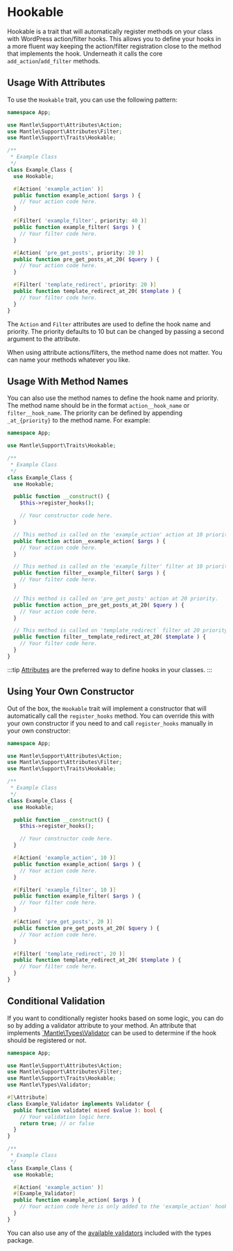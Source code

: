 # Hookable

Hookable is a trait that will automatically register methods on your class with
WordPress action/filter hooks. This allows you to define your hooks in a more
fluent way keeping the action/filter registration close to the method that
implements the hook. Underneath it calls the core `add_action`/`add_filter`
methods.

## Usage With Attributes

To use the `Hookable` trait, you can use the following pattern:

```php
namespace App;

use Mantle\Support\Attributes\Action;
use Mantle\Support\Attributes\Filter;
use Mantle\Support\Traits\Hookable;

/**
 * Example Class
 */
class Example_Class {
  use Hookable;

  #[Action( 'example_action' )]
  public function example_action( $args ) {
    // Your action code here.
  }

  #[Filter( 'example_filter', priority: 40 )]
  public function example_filter( $args ) {
    // Your filter code here.
  }

  #[Action( 'pre_get_posts', priority: 20 )]
  public function pre_get_posts_at_20( $query ) {
    // Your action code here.
  }

  #[Filter( 'template_redirect', priority: 20 )]
  public function template_redirect_at_20( $template ) {
    // Your filter code here.
  }
}
```

The `Action` and `Filter` attributes are used to define the hook name and
priority. The priority defaults to 10 but can be changed by passing a second
argument to the attribute.

When using attribute actions/filters, the method name does not matter. You can
name your methods whatever you like.

## Usage With Method Names

You can also use the method names to define the hook name and priority. The
method name should be in the format `action__hook_name` or `filter__hook_name`.
The priority can be defined by appending `_at_{priority}` to the method name.
For example:

```php
namespace App;

use Mantle\Support\Traits\Hookable;

/**
 * Example Class
 */
class Example_Class {
  use Hookable;

  public function __construct() {
    $this->register_hooks();

    // Your constructor code here.
  }

  // This method is called on the 'example_action' action at 10 priority.
  public function action__example_action( $args ) {
    // Your action code here.
  }

  // This method is called on the 'example_filter' filter at 10 priority.
  public function filter__example_filter( $args ) {
    // Your filter code here.
  }

  // This method is called on 'pre_get_posts' action at 20 priority.
  public function action__pre_get_posts_at_20( $query ) {
    // Your action code here.
  }

  // This method is called on 'template_redirect` filter at 20 priority.
  public function filter__template_redirect_at_20( $template ) {
    // Your filter code here.
  }
}
```

:::tip
[Attributes](#usage-with-attributes) are the preferred way to define hooks in your classes.
:::

## Using Your Own Constructor

Out of the box, the `Hookable` trait will implement a constructor that will
automatically call the `register_hooks` method. You can override this with your
own constructor if you need to and call `register_hooks` manually in your own
constructor:

```php
namespace App;

use Mantle\Support\Attributes\Action;
use Mantle\Support\Attributes\Filter;
use Mantle\Support\Traits\Hookable;

/**
 * Example Class
 */
class Example_Class {
  use Hookable;

  public function __construct() {
    $this->register_hooks();

    // Your constructor code here.
  }

  #[Action( 'example_action', 10 )]
  public function example_action( $args ) {
    // Your action code here.
  }

  #[Filter( 'example_filter', 10 )]
  public function example_filter( $args ) {
    // Your filter code here.
  }

  #[Action( 'pre_get_posts', 20 )]
  public function pre_get_posts_at_20( $query ) {
    // Your action code here.
  }

  #[Filter( 'template_redirect', 20 )]
  public function template_redirect_at_20( $template ) {
    // Your filter code here.
  }
}
```

## Conditional Validation

If you want to conditionally register hooks based on some logic, you can do so
by adding a validator attribute to your method. An attribute that implements
[`Mantle\Types\Validator](../types.md) can be used to determine if the hook
should be registered or not.

```php
namespace App;

use Mantle\Support\Attributes\Action;
use Mantle\Support\Attributes\Filter;
use Mantle\Support\Traits\Hookable;
use Mantle\Types\Validator;

#[\Attribute]
class Example_Validator implements Validator {
  public function validate( mixed $value ): bool {
    // Your validation logic here.
    return true; // or false
  }
}

/**
 * Example Class
 */
class Example_Class {
  use Hookable;

  #[Action( 'example_action' )]
  #[Example_Validator]
  public function example_action( $args ) {
    // Your action code here is only added to the 'example_action' hook if the validator returns true.
  }
}
```

You can also use any of the [available validators](../types#available-validators)
included with the types package.